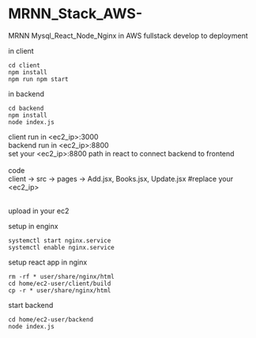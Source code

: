 # MRNN_Stack_AWS-
MRNN Mysql_React_Node_Nginx in AWS fullstack develop to deployment

in client

    cd client 
    npm install
    npm run npm start

in backend

    cd backend
    npm install
    node index.js

client run in <ec2_ip>:3000
<br>
backend run in <ec2_ip>:8800
<br>
set your <ec2_ip>:8800 path in react to connect backend to frontend <br>
<br>
code
<br>
     client -> src -> pages -> Add.jsx, Books.jsx, Update.jsx #replace your <ec2_ip> <br>
<br>

upload in your ec2 

setup in enginx

    systemctl start nginx.service
    systemctl enable nginx.service

setup react app in nginx
    
    rm -rf * user/share/nginx/html
    cd home/ec2-user/client/build
    cp -r * user/share/nginx/html

start backend     

    cd home/ec2-user/backend
    node index.js
